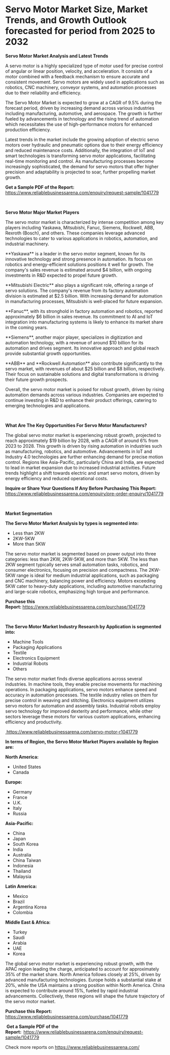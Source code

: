 <p><h1>Servo Motor Market Size, Market Trends, and Growth Outlook forecasted for period from 2025 to 2032</h1></p><p><strong>Servo Motor Market Analysis and Latest Trends</strong></p>
<p><p>A servo motor is a highly specialized type of motor used for precise control of angular or linear position, velocity, and acceleration. It consists of a motor combined with a feedback mechanism to ensure accurate and consistent movement. Servo motors are widely used in applications such as robotics, CNC machinery, conveyor systems, and automation processes due to their reliability and efficiency.</p><p>The Servo Motor Market is expected to grow at a CAGR of 9.5% during the forecast period, driven by increasing demand across various industries including manufacturing, automotive, and aerospace. The growth is further fueled by advancements in technology and the rising trend of automation which necessitates the use of high-performance motors for enhanced production efficiency.</p><p>Latest trends in the market include the growing adoption of electric servo motors over hydraulic and pneumatic options due to their energy efficiency and reduced maintenance costs. Additionally, the integration of IoT and smart technologies is transforming servo motor applications, facilitating real-time monitoring and control. As manufacturing processes become increasingly sophisticated, the demand for servo motors that offer higher precision and adaptability is projected to soar, further propelling market growth.</p></p>
<p><strong>Get a Sample PDF of the Report:&nbsp;</strong> <a href="https://www.reliablebusinessarena.com/enquiry/request-sample/1041779?utm_campaign=3515&utm_medium=2&utm_source=Github&utm_content=ia&utm_term=11042025&utm_id=servo-motor">https://www.reliablebusinessarena.com/enquiry/request-sample/1041779</a></p>
<p>&nbsp;</p>
<p><strong>Servo Motor Major Market Players</strong></p>
<p><p>The servo motor market is characterized by intense competition among key players including Yaskawa, Mitsubishi, Fanuc, Siemens, Rockwell, ABB, Rexroth (Bosch), and others. These companies leverage advanced technologies to cater to various applications in robotics, automation, and industrial machinery.</p><p>**Yaskawa** is a leader in the servo motor segment, known for its innovative technology and strong presence in automation. Its focus on robotics and energy-efficient solutions positions it well for growth. The company's sales revenue is estimated around $4 billion, with ongoing investments in R&D expected to propel future growth.</p><p>**Mitsubishi Electric** also plays a significant role, offering a range of servo solutions. The company's revenue from its factory automation division is estimated at $2.5 billion. With increasing demand for automation in manufacturing processes, Mitsubishi is well-placed for future expansion.</p><p>**Fanuc**, with its stronghold in factory automation and robotics, reported approximately $6 billion in sales revenue. Its commitment to AI and IoT integration into manufacturing systems is likely to enhance its market share in the coming years.</p><p>**Siemens**, another major player, specializes in digitization and automation technology, with a revenue of around $10 billion for its automation and drives segment. Its innovative approach and global reach provide substantial growth opportunities.</p><p>**ABB** and **Rockwell Automation** also contribute significantly to the servo market, with revenues of about $25 billion and $8 billion, respectively. Their focus on sustainable solutions and digital transformations is driving their future growth prospects.</p><p>Overall, the servo motor market is poised for robust growth, driven by rising automation demands across various industries. Companies are expected to continue investing in R&D to enhance their product offerings, catering to emerging technologies and applications.</p></p>
<p>&nbsp;</p>
<p><strong>What Are The Key Opportunities For Servo Motor Manufacturers?</strong></p>
<p><p>The global servo motor market is experiencing robust growth, projected to reach approximately $19 billion by 2028, with a CAGR of around 6% from 2023 to 2028. This growth is driven by rising automation in industries such as manufacturing, robotics, and automotive. Advancements in IoT and Industry 4.0 technologies are further enhancing demand for precise motion control. Regions like Asia-Pacific, particularly China and India, are expected to lead in market expansion due to increased industrial activities. Future trends highlight a shift towards electric and smart servo motors, driven by energy efficiency and reduced operational costs.</p></p>
<p><strong>Inquire or Share Your Questions If Any Before Purchasing This Report:</strong> <a href="https://www.reliablebusinessarena.com/enquiry/pre-order-enquiry/1041779?utm_campaign=3515&utm_medium=2&utm_source=Github&utm_content=ia&utm_term=11042025&utm_id=servo-motor">https://www.reliablebusinessarena.com/enquiry/pre-order-enquiry/1041779</a></p>
<p>&nbsp;</p>
<p><strong>Market Segmentation</strong></p>
<p><strong>The Servo Motor Market Analysis by types is segmented into:</strong></p>
<p><ul><li>Less than 2KW</li><li>2KW-5KW</li><li>More than 5KW</li></ul></p>
<p><p>The servo motor market is segmented based on power output into three categories: less than 2KW, 2KW-5KW, and more than 5KW. The less than 2KW segment typically serves small automation tasks, robotics, and consumer electronics, focusing on precision and compactness. The 2KW-5KW range is ideal for medium industrial applications, such as packaging and CNC machinery, balancing power and efficiency. Motors exceeding 5KW cater to heavy-duty applications, including automotive manufacturing and large-scale robotics, emphasizing high torque and performance.</p></p>
<p><strong>Purchase this Report:&nbsp;</strong><a href="https://www.reliablebusinessarena.com/purchase/1041779?utm_campaign=3515&utm_medium=2&utm_source=Github&utm_content=ia&utm_term=11042025&utm_id=servo-motor">https://www.reliablebusinessarena.com/purchase/1041779</a></p>
<p>&nbsp;</p>
<p><strong>The Servo Motor Market Industry Research by Application is segmented into:</strong></p>
<p><ul><li>Machine Tools</li><li>Packaging Applications</li><li>Textile</li><li>Electronics Equipment</li><li>Industrial Robots</li><li>Others</li></ul></p>
<p><p>The servo motor market finds diverse applications across several industries. In machine tools, they enable precise movements for machining operations. In packaging applications, servo motors enhance speed and accuracy in automation processes. The textile industry relies on them for precise control in weaving and stitching. Electronics equipment utilizes servo motors for automation and assembly tasks. Industrial robots employ servo technology for improved dexterity and performance, while other sectors leverage these motors for various custom applications, enhancing efficiency and productivity.</p></p>
<p><a href="https://www.reliablebusinessarena.com/servo-motor-r1041779?utm_campaign=3515&utm_medium=2&utm_source=Github&utm_content=ia&utm_term=11042025&utm_id=servo-motor">&nbsp;https://www.reliablebusinessarena.com/servo-motor-r1041779</a></p>
<p><strong>In terms of Region, the Servo Motor Market Players available by Region are:</strong></p>
<p>
    <p> <strong> North America: </strong>
        <ul>
            <li>United States</li>
            <li>Canada</li>
        </ul>
        </p> 
    <p> <strong> Europe: </strong>
        <ul>
            <li>Germany</li>
            <li>France</li>
            <li>U.K.</li>
            <li>Italy</li>
            <li>Russia</li>
        </ul>
        </p> 
    <p> <strong> Asia-Pacific: </strong>
        <ul>
            <li>China</li>
            <li>Japan</li>
            <li>South Korea</li>
            <li>India</li>
            <li>Australia</li>
            <li>China Taiwan</li>
            <li>Indonesia</li>
            <li>Thailand</li>
            <li>Malaysia</li>
        </ul>
        </p> 
    <p> <strong> Latin America: </strong>
        <ul>
            <li>Mexico</li>
            <li>Brazil</li>
            <li>Argentina Korea</li>
            <li>Colombia</li>
        </ul>
        </p> 
    <p> <strong> Middle East & Africa: </strong>
        <ul>
            <li>Turkey</li>
            <li>Saudi</li>
            <li>Arabia</li>
            <li>UAE</li>
            <li>Korea</li>
        </ul>
    </p>
    </p>
<p><p>The global servo motor market is experiencing robust growth, with the APAC region leading the charge, anticipated to account for approximately 35% of the market share. North America follows closely at 25%, driven by advanced manufacturing technologies. Europe holds a substantial stake at 20%, while the USA maintains a strong position within North America. China is expected to contribute around 15%, fueled by rapid industrial advancements. Collectively, these regions will shape the future trajectory of the servo motor market.</p></p>
<p><strong>Purchase this Report: </strong><a href="https://www.reliablebusinessarena.com/purchase/1041779?utm_campaign=3515&utm_medium=2&utm_source=Github&utm_content=ia&utm_term=11042025&utm_id=servo-motor">https://www.reliablebusinessarena.com/purchase/1041779</a></p>
<p>&nbsp;<strong>Get a Sample PDF of the Report:&nbsp;&nbsp;</strong><a href="https://www.reliablebusinessarena.com/enquiry/request-sample/1041779?utm_campaign=3515&utm_medium=2&utm_source=Github&utm_content=ia&utm_term=11042025&utm_id=servo-motor">https://www.reliablebusinessarena.com/enquiry/request-sample/1041779</a></p>
<p><strong></strong></p>
<p>Check more reports on <a href="https://www.reliablebusinessarena.com/?utm_campaign=3515&utm_medium=2&utm_source=Github&utm_content=ia&utm_term=11042025&utm_id=servo-motor">https://www.reliablebusinessarena.com/</a></p>